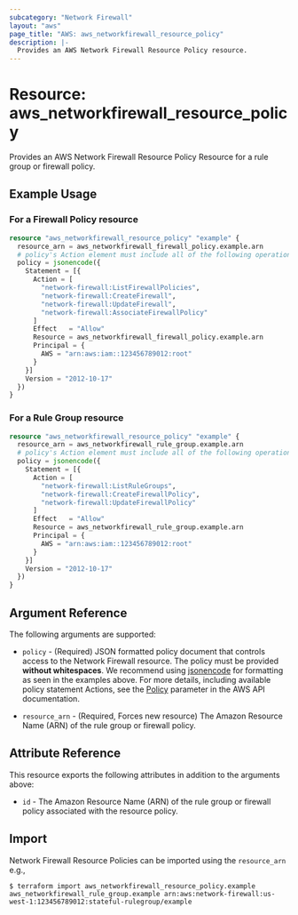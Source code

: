 ```yaml
---
subcategory: "Network Firewall"
layout: "aws"
page_title: "AWS: aws_networkfirewall_resource_policy"
description: |-
  Provides an AWS Network Firewall Resource Policy resource.
---
```


# Resource: aws_networkfirewall_resource_policy

Provides an AWS Network Firewall Resource Policy Resource for a rule group or firewall policy.

## Example Usage

### For a Firewall Policy resource

```terraform
resource "aws_networkfirewall_resource_policy" "example" {
  resource_arn = aws_networkfirewall_firewall_policy.example.arn
  # policy's Action element must include all of the following operations
  policy = jsonencode({
    Statement = [{
      Action = [
        "network-firewall:ListFirewallPolicies",
        "network-firewall:CreateFirewall",
        "network-firewall:UpdateFirewall",
        "network-firewall:AssociateFirewallPolicy"
      ]
      Effect   = "Allow"
      Resource = aws_networkfirewall_firewall_policy.example.arn
      Principal = {
        AWS = "arn:aws:iam::123456789012:root"
      }
    }]
    Version = "2012-10-17"
  })
}
```

### For a Rule Group resource

```terraform
resource "aws_networkfirewall_resource_policy" "example" {
  resource_arn = aws_networkfirewall_rule_group.example.arn
  # policy's Action element must include all of the following operations
  policy = jsonencode({
    Statement = [{
      Action = [
        "network-firewall:ListRuleGroups",
        "network-firewall:CreateFirewallPolicy",
        "network-firewall:UpdateFirewallPolicy"
      ]
      Effect   = "Allow"
      Resource = aws_networkfirewall_rule_group.example.arn
      Principal = {
        AWS = "arn:aws:iam::123456789012:root"
      }
    }]
    Version = "2012-10-17"
  })
}
```

## Argument Reference

The following arguments are supported:

* `policy` - (Required) JSON formatted policy document that controls access to the Network Firewall resource. The policy must be provided **without whitespaces**.  We recommend using [jsonencode](https://www.terraform.io/docs/configuration/functions/jsonencode.html) for formatting as seen in the examples above. For more details, including available policy statement Actions, see the [Policy](https://docs.aws.amazon.com/network-firewall/latest/APIReference/API_PutResourcePolicy.html#API_PutResourcePolicy_RequestSyntax) parameter in the AWS API documentation.

* `resource_arn` - (Required, Forces new resource) The Amazon Resource Name (ARN) of the rule group or firewall policy.

## Attribute Reference

This resource exports the following attributes in addition to the arguments above:

* `id` - The Amazon Resource Name (ARN) of the rule group or firewall policy associated with the resource policy.

## Import

Network Firewall Resource Policies can be imported using the `resource_arn` e.g.,

```
$ terraform import aws_networkfirewall_resource_policy.example aws_networkfirewall_rule_group.example arn:aws:network-firewall:us-west-1:123456789012:stateful-rulegroup/example
```
